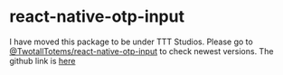 # react-native-otp-input

I have moved this package to be under TTT Studios. Please go to [@TwotallTotems/react-native-otp-input](https://www.npmjs.com/package/@twotalltotems/react-native-otp-input) to check newest versions. The github link is [here](https://github.com/Twotalltotems/react-native-otp-input)